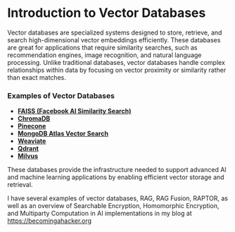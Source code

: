 # Introduction to Vector Databases

Vector databases are specialized systems designed to store, retrieve, and search high-dimensional vector embeddings efficiently. These databases are great for applications that require similarity searches, such as recommendation engines, image recognition, and natural language processing. Unlike traditional databases, vector databases handle complex relationships within data by focusing on vector proximity or similarity rather than exact matches.

### Examples of Vector Databases

- **[FAISS (Facebook AI Similarity Search)](https://github.com/facebookresearch/faiss)**
- **[ChromaDB](https://www.trychroma.com/)**
- **[Pinecone](https://www.pinecone.io/)**
- **[MongoDB Atlas Vector Search](https://www.mongodb.com/products/platform/atlas-vector-search)**
- **[Weaviate](https://weaviate.io/)**
- **[Qdrant](https://qdrant.tech/)**
- **[Milvus](https://milvus.io/)**

These databases provide the infrastructure needed to support advanced AI and machine learning applications by enabling efficient vector storage and retrieval.

I have several examples of vector databases, RAG, RAG Fusion, RAPTOR, as well as an overview of Searchable Encryption, Homomorphic Encryption, and Multiparty Computation in AI implementations in my blog at https://becomingahacker.org
